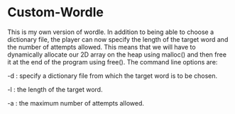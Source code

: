 # Custom-Wordle
This is my own version of wordle. In addition to being able to choose a dictionary file, the player can now specify the length of the target word and the number of attempts allowed. This means that we will have to dynamically allocate our 2D array on the heap using malloc() and then free it at the end of the program using free().
The command line options are:

-d <dictionary file>: specify a dictionary file from which the target word is to be chosen.

-l <n>: the length of the target word.

-a <n>: the maximum number of attempts allowed.

